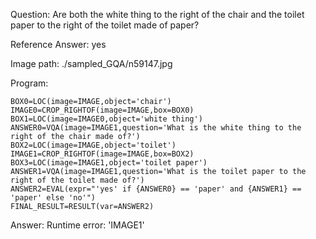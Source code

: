 Question: Are both the white thing to the right of the chair and the toilet paper to the right of the toilet made of paper?

Reference Answer: yes

Image path: ./sampled_GQA/n59147.jpg

Program:

```
BOX0=LOC(image=IMAGE,object='chair')
IMAGE0=CROP_RIGHTOF(image=IMAGE,box=BOX0)
BOX1=LOC(image=IMAGE0,object='white thing')
ANSWER0=VQA(image=IMAGE1,question='What is the white thing to the right of the chair made of?')
BOX2=LOC(image=IMAGE,object='toilet')
IMAGE1=CROP_RIGHTOF(image=IMAGE,box=BOX2)
BOX3=LOC(image=IMAGE1,object='toilet paper')
ANSWER1=VQA(image=IMAGE1,question='What is the toilet paper to the right of the toilet made of?')
ANSWER2=EVAL(expr="'yes' if {ANSWER0} == 'paper' and {ANSWER1} == 'paper' else 'no'")
FINAL_RESULT=RESULT(var=ANSWER2)
```
Answer: Runtime error: 'IMAGE1'

